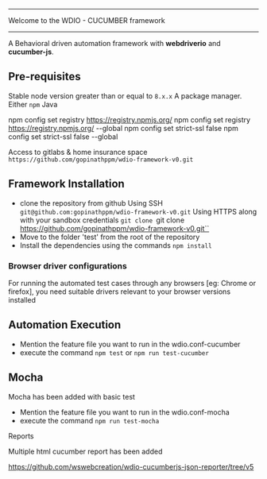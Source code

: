 **********************************************************************************************************
Welcome to the WDIO - CUCUMBER framework
**********************************************************************************************************

A Behavioral driven automation framework with **webdriverio** and **cucumber-js**.


## Pre-requisites
Stable node version greater than or equal to `8.x.x`
A package manager. Either `npm`
Java

npm config set registry https://registry.npmjs.org/
npm config set registry https://registry.npmjs.org/ --global
npm config set strict-ssl false
npm config set strict-ssl false --global

Access to gitlabs & home insurance space `https://github.com/gopinathppm/wdio-framework-v0.git`

## Framework Installation
* clone the repository from github
    Using SSH
        `git@github.com:gopinathppm/wdio-framework-v0.git`
    Using HTTPS along with your sandbox credentials
        `git clone `git clone https://github.com/gopinathppm/wdio-framework-v0.git``
* Move to the folder 'test' from the root of the repository
* Install the dependencies using the commands `npm install`

### Browser driver configurations
For running the automated test cases through any browsers [eg: Chrome or firefox], you need suitable drivers relevant to your browser versions installed

## Automation Execution

* Mention the feature file you want to run in the wdio.conf-cucumber
* execute the command  `npm test` or `npm run test-cucumber`

## Mocha

Mocha has been added with basic test

* Mention the feature file you want to run in the wdio.conf-mocha
* execute the command  `npm run test-mocha`

Reports

Multiple html cucumber report has been added

https://github.com/wswebcreation/wdio-cucumberjs-json-reporter/tree/v5

